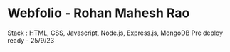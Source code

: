 # Webfolio - Rohan Mahesh Rao

Stack : HTML, CSS, Javascript, Node.js, Express.js, MongoDB
Pre deploy ready - 25/9/23

